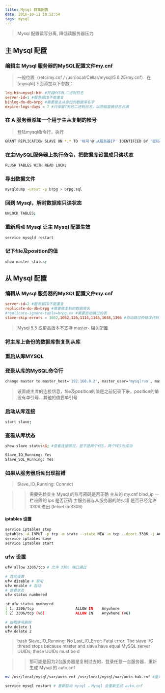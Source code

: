 ```yaml
---
title: Mysql 群集配置
date: 2016-10-11 10:52:54
tags: mysql 
---
```


>Mysql 配置读写分离, 降低读服务器压力


## 主 Mysql 配置

### 编辑主 Mysql 服务器的MySQL配置文件my.cnf
> 一般位置（/etc/my.cnf / /usr/local/Cellar/mysql/5.6.25/my.cnf）
> 在[mysqld]下面添加以下参数：
<!-- more -->

``` conf
log-bin=mysql-bin #开启MYSQL二进制日志
server-id=1 #服务器ID不能重复
binlog-do-db=brpg #需要做主从备份的数据库名字
expire-logs-days = 7 #只保留7天的二进制日志，以防磁盘被日志占满
```

### 在 A 服务器添加一个用于主从复制的帐号
>登陆mysql命令行，执行

``` bash
GRANT REPLICATION SLAVE ON *.* TO '帐号'@'从服务器IP' IDENTIFIED BY '密码';
```

### 在主MySQL服务器上执行命令，把数据库设置成只读状态

``` bash
FLUSH TABLES WITH READ LOCK;
```

### 导出数据文件

``` bash
mysqldump -uroot -p brpg > brpg.sql
```

### 回到 Mysql，解封数据库只读状态

``` bash
UNLOCK TABLES;
```

### 重新启动 Mysql 让主 Mysql 配置生效

``` bash
service mysqld restart
```

### 记下file及position的值

``` bash
show master status;
```

## 从 Mysql 配置

### 编辑从 Mysql 服务器的MySQL配置文件my.cnf
``` conf
server-id=2 #服务器ID不能重复
replicate-do-db=brpg #需要做复制的数据库名
#replicate-ignore-table=brpg.xx #需要自动跳过的表
slave-skip-errors = 1032,1062,126,1114,1146,1048,1396 #自动跳过的错误代码，以防复制出错被中断
```

>Mysql 5.5 或更高版本不支持 master- 相关配置

### 将主库上备份的数据库恢复到从库

### 重启从库MYSQL

### 登录从库的MySQL命令行

```bash
change master to master_host='192.168.0.2', master_user='mysqlrun', master_password='123', master_log_file='file的值', master_log_pos=position的值;
```

> 设置成主库的连接信息，file及position的值是之前记录下来，position的值没有单引号，其他的值要单引号

### 启动从库连接
```bash
start slave; 
```

### 查看从库状态

```bash
show slave status\G; #查看连接情况，是不是两个YES，两个YES为成功
```

```bash
Slave_IO_Running: Yes
Slave_SQL_Running: Yes
```

### 如果从服务器启动出现报错
>Slave_IO_Running: Connect


>>需要先检查主 Mysql 的账号密码是否正确
>>主从的 my.cnf bind_ip 一栏设置的 ips 是否正确
>>主服务器与从服务器的防火墙 是否已经允许 3306 进出 (telnet ip:3306)

#### iptables 设置
``` bash
service iptables stop
iptables -A INPUT -p tcp -m state --state NEW -m tcp --dport 3306 -j ACCEPT
service iptables save
service iptables start
```

### ufw 设置
```bash
ufw allow 3306/tcp # 允许 3306 端口通过
 
# 其他设置
ufw disable # 禁用
ufw enable # 启动
# 查看状态
ufw status numbered
 
:# ufw status numbered
[ 1] 3306/tcp                   ALLOW IN    Anywhere
[ 2] 3306/tcp (v6)              ALLOW IN    Anywhere (v6)
 
# 根据序号删除
ufw delete 1
ufw delete 2
```

> bash Slave_IO_Running: No
> Last_IO_Error: Fatal error: The slave I/O thread stops because master and slave have equal MySQL server UUIDs; these UUIDs must be d

>> 那可能是因为2台服务器是复制过去的，登录任意一台服务器，重新生成 Mysql 的 auto.cnf

```bash
mv /usr/local/mysql/var/auto.cnf /usr/local/mysql/var/auto.bak.cnf #重命名该名称
```

```bash
service mysql restart # 重新启动 mysql ，Mysql 会重新生成 auto.cnf
```